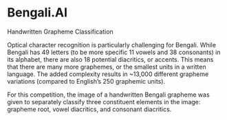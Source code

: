 # Bengali.AI
Handwritten Grapheme Classification

Optical character recognition is particularly challenging for Bengali. While Bengali has 49 letters (to be more specific 11 vowels and 38 consonants) in its alphabet, there are also 18 potential diacritics, or accents. This means that there are many more graphemes, or the smallest units in a written language. The added complexity results in ~13,000 different grapheme variations (compared to English’s 250 graphemic units).

For this competition, the image of a handwritten Bengali grapheme was given to separately classify three constituent elements in the image: grapheme root, vowel diacritics, and consonant diacritics.
